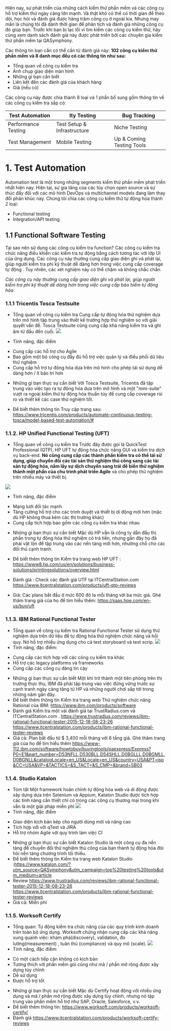 Hiện nay, sự phát triển của những cách kiểm thử phần mềm và các công cụ hỗ trợ kiểm thử ngày càng lớn mạnh. Và thật khó có thể có thời gian để theo dõi, học hỏi và đánh giá được hàng trăm công cụ ở ngoài kia. Nhưng may mắn là chúng tôi đã dành thời gian để phân tích và đánh giá những công cụ đó giúp bạn. 
Trước khi bạn bị lạc lối vì tìm kiếm các công cụ kiểm thử, hãy cùng xem danh sách đánh giá này được phát triển bởi các chuyên gia kiểm thử phần mềm  tại QASymphony. 

Các thông tin bạn cần có thể cần từ đánh giá này: 
**102 công cụ kiểm thử phần mềm và 8 danh mục đều có các thông tin như sau:**

* Tổng quan về công cụ kiểm tra
* Ảnh chụp giao diện màn hình 
* Những gì bạn cần biết
* Liên kết đến các đánh giá của khách hàng
* Giá (nếu có)

Các công cụ này được chia thành 8 loại và 1 phần bổ sung gồm thông tin về các công cụ kiểm tra sắp có: 

| Test Automation | 	Ity Testing | Bug Tracking |
| -------- | -------- | -------- |
| Performance Testing     | Test Setup & Infrastructure     | Niche Testing     |
| Test Management     | Mobile Testing     | Up & Coming Testing Tools     |

# 1. Test Automation 
Automation test là một trong những segments kiểm thử phần mềm phát triển nhất hiện nay. Hiện tại, sự gia tăng của các tùy chọn open source và sự thúc đẩy đối với các mô hình DevOps và multichannel models đang làm thay đổi phân khúc này. 
Chúng tôi chia các công cụ kiểm thử tự động hóa thành 2 loại:
* Functional testing
* Integration/API testing
## 1.1 Functional Software Testing

Tại sao nên sử dụng các công cụ kiểm tra function? Các công cụ kiểm tra chức năng điều khiển các kiểm tra tự động bằng cách tương tác với lớp UI của ứng dụng. Các công cụ này thường cung cấp giao diện ghi và phát lại, giúp người kiểm tra phi kỹ thuật dễ dàng hơn trong việc cung cấp coverage tự động . Tuy nhiên, các xét nghiệm này có thể chậm và không chắc chắn.

 *Các công cụ này thường cung cấp giao diện ghi và phát lại, giúp người kiểm tra phi kỹ thuật dễ dàng hơn trong việc cung cấp bảo hiểm tự động hóa*

### 1.1.1  Tricentis Tosca Testsuite
* Tổng quan về công cụ kiểm tra
Cung cấp tự động hóa thử nghiệm dựa trên mô hình tập trung vào thiết kế trường hợp thử nghiệm so với giải quyết vấn đề. Tosca Testsuite cũng cung cấp khả năng kiểm tra và ghi âm từ đầu đến cuối.
![](https://images.viblo.asia/2d73c499-c461-4302-a579-5d854ea43516.png)

* Tính năng, đặc điểm
- Cung cấp các hỗ trợ cho Agile
- Bao gồm một bộ công cụ đầy đủ hỗ trợ việc quản lý và điều phối dữ liệu thử nghiệm
- Cung cấp hỗ trợ tự động hóa dựa trên mô hình cho phép tái sử dụng dễ dàng hơn / ít bảo trì hơn

* Những gì bạn thực sự cần biết
Với Tosca Testsuite, Tricentis đã tập trung vào việc tạo ra tự động hóa dựa trên mô hình và một "mini-suite" vượt ra ngoài kiểm thử tự động hóa thuần túy để cung cấp coverage rủi ro và thiết kế các case thử nghiệm tốt.

* Để biết thêm thông tin
Truy cập trang sau: https://www.tricentis.com/products/automate-continuous-testing-tosca/model-based-test-automation/#

### 1.1.2. HP Unified Functional Testing (UFT)
* Tổng quan về công cụ kiểm tra
Trước đây được gọi là QuickTest Professional (QTP), HP UFT tự động hóa chức năng GUI và kiểm tra dịch vụ back-end. **Nó cũng cung cấp các thành phần kiểm tra có thể tái sử dụng, giúp chuyển đổi các tài sản thử nghiệm thủ công sang các tài sản tự động hóa, nắm lấy sự dịch chuyển sang trái để biến thử nghiệm thành một phần của chu trình phát triển Agile** và cho phép thử nghiệm trên nhiều máy và thiết bị.

![](https://images.viblo.asia/d3ccccff-8a5b-413f-aa53-09a2560376f9.jpg)

* Tính năng, đặc điểm
- Mạng lưới đối tác mạnh
- Tăng cường hỗ trợ cho các trình duyệt và thiết bị di động mới hơn (mặc dù HP không thua kém các  thị trường khác)
- Cung cấp tích hợp bao gồm các công cụ kiểm tra khác nhau

* Những gì bạn thực sự cần biết
Mặc dù HP vẫn là công ty dẫn đầu thị phần trong tự động hóa thử nghiệm có trả tiền, nhưng gần đây họ đã phải vật lộn để tập trung vào các nền tảng mới hơn, nhường chỗ cho các đối thủ cạnh tranh. 

* Để biết thêm thông tin
Kiểm tra trang web HP UFT :
https://www8.hp.com/us/en/solutions/business-solutions/printingsolutions/overview.html

* Đánh giá : Check các đánh giá UTF tại ITCentralStation.com 
https://www.itcentralstation.com/products/uft-qtp-reviews

* Giá: Các plans bắt đầu ở mức 600 đô la mỗi tháng với ba mức giá. Ghé thăm trang giá của họ để tìm hiểu thêm: https://saas.hpe.com/en-us/buy/uft

### 1.1.3. IBM Rational Functional Tester
* Tổng quan về công cụ kiểm tra
Rational Functional Tester sử dụng thử nghiệm dựa trên dữ liệu để tự động hóa thử nghiệm chức năng và hồi quy. Nó hỗ trợ nhiều ứng dụng cho cả test storyboard  và test scrip.
![](https://images.viblo.asia/cd32a823-b047-486f-b988-8a2b07fd3986.jpg)
* Tính năng, đặc điểm:
- Cung cấp các  tích hợp với các công cụ kiểm tra khác
- Hỗ trợ các legacy platforms và frameworks 
- Cung cấp các công cụ đáng tin cậy
* Những gì bạn thực sự cần biết
Một khi trở thành một tiên phòng trên thị trường thực thụ, IBM đã phải tập trung vào việc đứng vững trước sự cạnh tranh ngày càng tăng từ HP và những người chơi sắp tới trong những năm gần đây. 
* Để biết thêm thông tin
 Kiểm tra trang web Thử nghiệm chức năng Rational của IBM: https://www.ibm.com/products/software
* Đánh giá
Kiểm tra một vài đánh giá tại TrustRadius.com và ITCentralStation.com . 
https://www.trustradius.com/reviews/ibm-rational-functional-tester-2015-12-18-08-23-26
https://www.itcentralstation.com/products/ibm-rational-functional-tester-reviews
* Giá cả: Plan bắt đầu từ $ 3,400 mỗi tháng với 6 tầng giá. Ghé thăm trang giá của họ để tìm hiểu thêm
https://www-112.ibm.com/software/howtobuy/buyingtools/paexpress/Express?P0=E1&part_number=D53NFLL,D530BLL,D54SHLL,D0BGLLL,D0BGMLL,D0BGNLL&catalogLocale=en_US&Locale=en_US&country=USA&PT=jsp&CC=USA&VP=&TACTICS=&S_TACT=&S_CMP=&brand=SB03

### 1.1.4. Studio Katalon
* Tóm tắt
Một framework hoàn chỉnh tự động hóa web và di động được xây dựng dựa trên Selenium và Appium, Katalon Studio được tích hợp các tính năng cần thiết chỉ có trong các công cụ thương mại trong khi vẫn là một giải pháp miễn phí
![](https://images.viblo.asia/14d5c46c-682c-45f8-9ed1-86952b92c46a.png)
* Tính năng, đặc điểm
- Giao diện kịch bản kép cho người dùng mới và nâng cao
- Tích hợp với với qTest và JIRA
- Hỗ trợ nhóm Agile với quy trình làm việc CI
* Những gì bạn thực sự cần biết
Katalon Studio là một công cụ đa nền tảng để chuyển đổi thử nghiệm thủ công của bạn thành tự động hóa đòi hỏi nền tảng chương trình tối thiểu. 
* Để biết thêm thông tin
Kiểm tra trang web Katalon Studio :https://www.katalon.com/?utm_source=QASymphony&utm_campaign=top%20testing%20tools&utm_medium=article
* Review
https://www.trustradius.com/reviews/ibm-rational-functional-tester-2015-12-18-08-23-26
https://www.itcentralstation.com/products/ibm-rational-functional-tester-reviews
* Giá cả:  Miễn phí 

### 1.1.5. Worksoft Certify
* Tổng quan:
 Tự động kiểm tra chức năng của các quy trình kinh doanh trên toàn bộ ứng dụng. Worksoft chứng nhận cung cấp các khả năng xung quanh việc: khám phá(discovery), validation, đo lường(measurement) , tuân thủ (compliance) và quy mô (scale). 
![](https://images.viblo.asia/0f635e06-6799-4b0a-a772-249faa2c6f95.png)
* Tính năng, đặc điểm:
- Có một cách tiếp cận không có kịch bản
- Tương thích với phần mềm gói cũng như mã / phần mở rộng được xây dựng tùy chỉnh
- Dễ sử dụng
- Được hỗ trợ tốt
* Những gì bạn thực sự cần biết
 Mặc dù Certify hoạt động với nhiều ứng dụng và mã / phần mở rộng được xây dựng tùy chỉnh, nhưng nó tập trung vào phần mềm hỗ trợ như SAP, Oracle, Salesforce, v.v.
* Để biết thêm thông tin:
https://www.worksoft.com/products/worksoft-certify/
* Đánh giá
https://www.itcentralstation.com/products/worksoft-certify-reviews